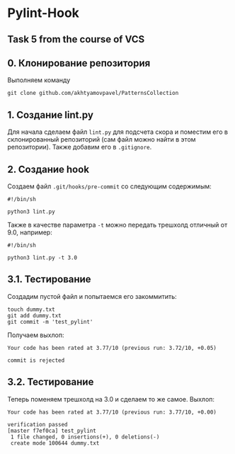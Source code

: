 # Pylint-Hook
## Task 5 from the course of VCS

## 0. Клонирование репозитория
Выполняем команду 
```
git clone github.com/akhtyamovpavel/PatternsCollection
```

## 1. Создание lint.py
Для начала сделаем файл `lint.py` для подсчета скора и поместим его в склонированный репозиторий (сам файл можно найти в этом репозитории). Также добавим его в `.gitignore`.

## 2. Создание hook
Создаем файл `.git/hooks/pre-commit` со следующим содержимым:
```
#!/bin/sh

python3 lint.py
```
Также в качестве параметра `-t` можно передать трешхолд отличный от 9.0, например:
```
#!/bin/sh

python3 lint.py -t 3.0
```

## 3.1. Тестирование 
Создадим пустой файл и попытаемся его закоммитить:
```
touch dummy.txt
git add dummy.txt
git commit -m 'test_pylint'
```
Получаем выхлоп:
```
Your code has been rated at 3.77/10 (previous run: 3.72/10, +0.05)

commit is rejected
```

## 3.2. Тестирование 
Теперь поменяем трешхолд на 3.0 и сделаем то же самое. Выхлоп:
```
Your code has been rated at 3.77/10 (previous run: 3.77/10, +0.00)

verification passed
[master f7ef0ca] test_pylint
 1 file changed, 0 insertions(+), 0 deletions(-)
 create mode 100644 dummy.txt
```

